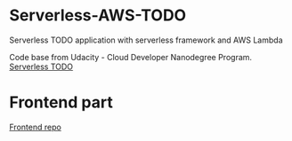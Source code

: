 # Serverless-AWS-TODO
Serverless TODO application with serverless framework and AWS Lambda

Code base from Udacity - Cloud Developer Nanodegree Program. [Serverless TODO](https://github.com/udacity/cloud-developer/tree/master/course-04/project/c4-final-project-starter-code)

# Frontend part

[Frontend repo](https://github.com/PachoJGaviria/TODO-react-app-sls#todo-react-app-sls)